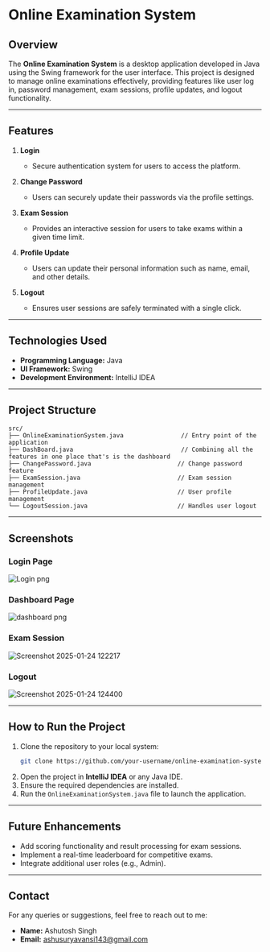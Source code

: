# Online Examination System

## Overview
The **Online Examination System** is a desktop application developed in Java using the Swing framework for the user interface. This project is designed to manage online examinations effectively, providing features like user log in, password management, exam sessions, profile updates, and logout functionality.

---

## Features
1. **Login**
   - Secure authentication system for users to access the platform.

2. **Change Password**
   - Users can securely update their passwords via the profile settings.

3. **Exam Session**
   - Provides an interactive session for users to take exams within a given time limit.

4. **Profile Update**
   - Users can update their personal information such as name, email, and other details.

5. **Logout**
   - Ensures user sessions are safely terminated with a single click.

---

## Technologies Used
- **Programming Language:** Java
- **UI Framework:** Swing
- **Development Environment:** IntelliJ IDEA

---

## Project Structure
```plaintext
src/
├── OnlineExaminationSystem.java                // Entry point of the application
├── DashBoard.java                              // Combining all the features in one place that's is the dashboard
├── ChangePassword.java                        // Change password feature
├── ExamSession.java                           // Exam session management
├── ProfileUpdate.java                         // User profile management
└── LogoutSession.java                         // Handles user logout
```

---

## Screenshots
### Login Page
![Login png](https://github.com/user-attachments/assets/488b278a-5169-4839-8559-4eeca0c28a48)

### Dashboard Page
![dashboard png](https://github.com/user-attachments/assets/40d5d7fd-9d6f-4c71-a2bb-07e800ca618f)


### Exam Session
![Screenshot 2025-01-24 122217](https://github.com/user-attachments/assets/79354909-1f5f-4f27-9f45-81c4171d07ff)


### Logout
![Screenshot 2025-01-24 124400](https://github.com/user-attachments/assets/9615eef9-d261-4678-a2be-a074f1728e4d)


---

## How to Run the Project
1. Clone the repository to your local system:
   ```bash
   git clone https://github.com/your-username/online-examination-system.git
   ```
2. Open the project in **IntelliJ IDEA** or any Java IDE.
3. Ensure the required dependencies are installed.
4. Run the `OnlineExaminationSystem.java` file to launch the application.

---

## Future Enhancements
- Add scoring functionality and result processing for exam sessions.
- Implement a real-time leaderboard for competitive exams.
- Integrate additional user roles (e.g., Admin).

---

## Contact
For any queries or suggestions, feel free to reach out to me:

- **Name:** Ashutosh Singh
- **Email:** ashusuryavansi143@gmail.com

